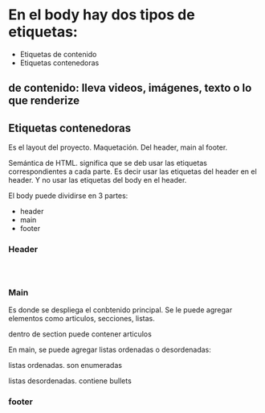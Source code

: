 # En el body hay dos tipos de etiquetas:
* Etiquetas de contenido
* Etiquetas contenedoras

## de contenido: lleva videos, imágenes, texto o lo que renderize

## Etiquetas contenedoras
Es el layout del proyecto. Maquetación. Del header, main al footer.

Semántica de HTML. significa que se deb usar las etiquetas correspondientes a cada parte. Es decir usar las etiquetas del header en el header. Y no usar las etiquetas del body en el header.


El body puede dividirse en 3 partes:
* header
* main
* footer

### Header <header></header>

### Main <main></main>
Es donde se despliega el conbtenido principal. Se le puede agregar elementos como articulos, secciones, listas.

<section></section> dentro de section puede contener articulos <article></article>

En main, se puede agregar listas ordenadas o desordenadas:
<ol></ol> listas ordenadas. son enumeradas
<ul></ul>  listas desordenadas. contiene bullets

### footer 

### <div></div>